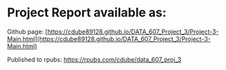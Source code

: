 # Project Report available as:

Github page: [https://cdube89128.github.io/DATA_607_Project_3/Project-3-Main.html](https://cdube89128.github.io/DATA_607_Project_3/Project-3-Main.html)

Published to rpubs: https://rpubs.com/cdube/data_607_proj_3
